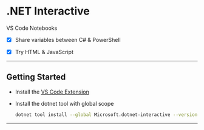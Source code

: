 # .NET Interactive

VS Code Notebooks

- [x] Share variables between C# & PowerShell

- [x] Try HTML & JavaScript

---

## Getting Started

- Install the [VS Code Extension](https://marketplace.visualstudio.com/items?itemName=ms-dotnettools.dotnet-interactive-vscode)

- Install the dotnet tool with global scope

    ```sh
    dotnet tool install --global Microsoft.dotnet-interactive --version 1.0.225503
    ```

---
